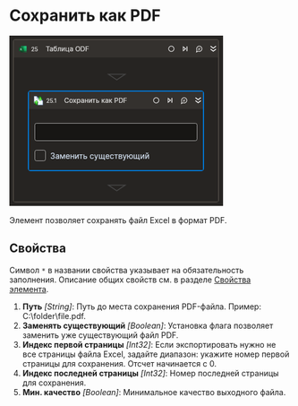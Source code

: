 # Сохранить как PDF

![](<../../../../.gitbook/assets1/Cropped-SaveAsPDF.png>)

Элемент позволяет сохранять файл Excel в формат PDF.

## Свойства
Символ `*` в названии свойства указывает на обязательность заполнения. Описание общих свойств см. в разделе [Свойства элемента](https://docs.primo-rpa.ru/primo-rpa/primo-studio/process/elements#svoistva-elementa).

1. **Путь** *[String]*: Путь до места сохранения PDF-файла. Пример: С:\folder\file.pdf.
2. **Заменять существующий** *[Boolean]*: Установка флага позволяет заменить уже существующий файл PDF.  
3. **Индекс первой страницы** *[Int32]*: Если экспортировать нужно не все страницы файла Excel, задайте диапазон: укажите номер первой страницы для сохранения. Отсчет начинается с 0.
4. **Индекс последней страницы** *[Int32]*: Номер последней страницы для сохранения.
5. **Мин. качество** *[Boolean]*: Минимальное качество выходного файла.                                  
